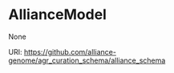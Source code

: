 # AllianceModel

None

URI: https://github.com/alliance-genome/agr_curation_schema/alliance_schema


